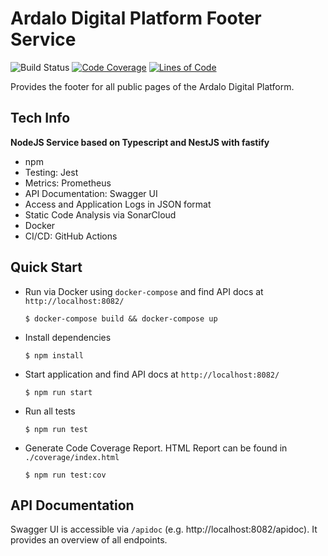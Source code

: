 # Ardalo Digital Platform Footer Service
![Build Status](https://github.com/ardalo/footer-service/workflows/Build/badge.svg)
[![Code Coverage](https://sonarcloud.io/api/project_badges/measure?project=ardalo_footer-service&metric=coverage)](https://sonarcloud.io/dashboard?id=ardalo_footer-service)
[![Lines of Code](https://sonarcloud.io/api/project_badges/measure?project=ardalo_footer-service&metric=ncloc)](https://sonarcloud.io/dashboard?id=ardalo_footer-service)

Provides the footer for all public pages of the Ardalo Digital Platform.

## Tech Info
__NodeJS Service based on Typescript and NestJS with fastify__
* npm
* Testing: Jest
* Metrics: Prometheus
* API Documentation: Swagger UI
* Access and Application Logs in JSON format
* Static Code Analysis via SonarCloud
* Docker
* CI/CD: GitHub Actions

## Quick Start
* Run via Docker using `docker-compose` and find API docs at `http://localhost:8082/`
  ```console
  $ docker-compose build && docker-compose up
  ```
* Install dependencies
  ```console
  $ npm install
  ```
* Start application and find API docs at `http://localhost:8082/`
  ```console
  $ npm run start
  ```
* Run all tests
  ```console
  $ npm run test
  ```
* Generate Code Coverage Report. HTML Report can be found in `./coverage/index.html`
  ```console
  $ npm run test:cov
  ```

## API Documentation
Swagger UI is accessible via `/apidoc` (e.g. http://localhost:8082/apidoc).
It provides an overview of all endpoints.

